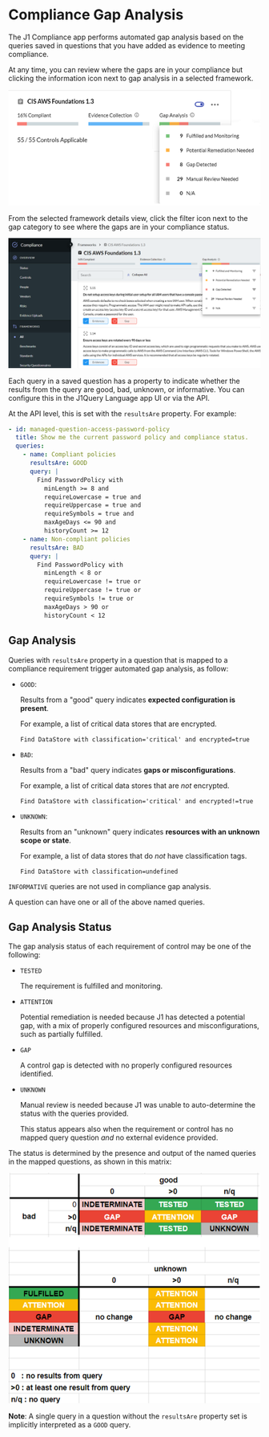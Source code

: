 # Compliance Gap Analysis

The J1 Compliance app performs automated gap analysis based on the queries saved 
in questions that you have added as evidence to meeting compliance.

At any time, you can review where the gaps are in your compliance but clicking the
information icon next to gap analysis in a selected framework.

![](../../assets/compliance-gap-analysis.png)



From the selected framework details view, click the filter icon next to the gap category
to see where the gaps are in your compliance status. 

![](../../assets/compliance-gaps.png)

Each query in a saved question has a property to indicate whether the results
from the query are good, bad, unknown, or informative. You can configure this in the 
J1Query Language app UI or via the API.

At the API level, this is set with the `resultsAre` property. For example:

```yaml
- id: managed-question-access-password-policy
  title: Show me the current password policy and compliance status.
  queries:
    - name: Compliant policies
      resultsAre: GOOD
      query: |
        Find PasswordPolicy with
          minLength >= 8 and
          requireLowercase = true and
          requireUppercase = true and
          requireSymbols = true and
          maxAgeDays <= 90 and
          historyCount >= 12
    - name: Non-compliant policies
      resultsAre: BAD
      query: |
        Find PasswordPolicy with
          minLength < 8 or
          requireLowercase != true or
          requireUppercase != true or
          requireSymbols != true or
          maxAgeDays > 90 or
          historyCount < 12
```

## Gap Analysis

Queries with `resultsAre` property in a question that is mapped to a compliance
requirement trigger automated gap analysis, as follow:

- `GOOD`:

  Results from a "good" query indicates **expected configuration is present**.

  For example, a list of critical data stores that are encrypted.

  ```j1ql
  Find DataStore with classification='critical' and encrypted=true
  ```

- `BAD`:

  Results from a "bad" query indicates **gaps or misconfigurations**.

  For example, a list of critical data stores that are _not_ encrypted.

  ```j1ql
  Find DataStore with classification='critical' and encrypted!=true
  ```

- `UNKNOWN`:

  Results from an "unknown" query indicates **resources with an unknown scope or state**.

  For example, a list of data stores that do _not_ have classification tags.

  ```j1ql
  Find DataStore with classification=undefined
  ```

`INFORMATIVE` queries are not used in compliance gap analysis.

A question can have one or all of the above named queries.

## Gap Analysis Status

The gap analysis status of each requirement of control may be one of the
following:

- `TESTED`

  The requirement is fulfilled and monitoring.

- `ATTENTION`

  Potential remediation is needed because J1 has detected a potential gap, 
  with a mix of properly configured resources and misconfigurations, such 
  as partially fulfilled.

- `GAP`

  A control gap is detected with no properly configured resources identified.

- `UNKNOWN`

  Manual review is needed because J1 was unable to auto-determine the
  status with the queries provided.

  This status appears also when the requirement or control has no mapped query question _and_ no external evidence provided.

The status is determined by the presence and output of the named queries in the
mapped questions, as shown in this matrix:

![](../../assets/compliance-query-gap-analysis-status-2.png)



**Note**: A single query in a question without the `resultsAre` property set is implicitly interpreted as a `GOOD` query.